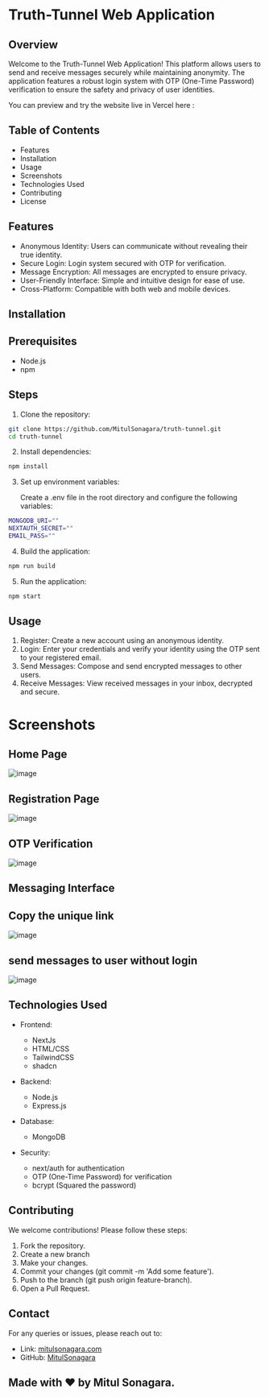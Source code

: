 # Truth-Tunnel Web Application

## Overview

Welcome to the Truth-Tunnel Web Application! This platform allows users to send and receive messages securely while maintaining anonymity. The application features a robust login system with OTP (One-Time Password) verification to ensure the safety and privacy of user identities.

You can preview and try the website live in Vercel here : 

## Table of Contents

- Features
- Installation
- Usage
- Screenshots
- Technologies Used
- Contributing
- License

## Features

- Anonymous Identity: Users can communicate without revealing their true identity.
- Secure Login: Login system secured with OTP for verification.
- Message Encryption: All messages are encrypted to ensure privacy.
- User-Friendly Interface: Simple and intuitive design for ease of use.
- Cross-Platform: Compatible with both web and mobile devices.

## Installation

## Prerequisites
- Node.js
- npm

## Steps

1. Clone the repository:
  
  
```bash
git clone https://github.com/MitulSonagara/truth-tunnel.git
cd truth-tunnel
```
2. Install dependencies:
```bash
npm install
  ```
3. Set up environment variables:
   
   Create a .env file in the root directory and configure the following variables:
```bash
MONGODB_URI=""
NEXTAUTH_SECRET=""
EMAIL_PASS=""
  ```
4. Build the application:
   
```bash
npm run build
```
5. Run the application:

```bash
npm start
  ```
## Usage
1. Register: Create a new account using an anonymous identity.
2. Login: Enter your credentials and verify your identity using the OTP sent to your registered email.
3. Send Messages: Compose and send encrypted messages to other users.
4. Receive Messages: View received messages in your inbox, decrypted and secure.

# Screenshots
## Home Page
![image](https://github.com/MitulSonagara/truth-tunnel/blob/master/public/assets/home.png)


## Registration Page
![image](https://github.com/MitulSonagara/truth-tunnel/blob/master/public/assets/signup.png)

## OTP Verification
![image](https://github.com/MitulSonagara/truth-tunnel/blob/master/public/assets/otp.png)

## Messaging Interface
## Copy the unique link
![image](https://github.com/MitulSonagara/truth-tunnel/blob/master/public/assets/dashboard.png)

## send messages to user without login
![image](https://github.com/MitulSonagara/truth-tunnel/blob/master/public/assets/send-msg.png)

## Technologies Used
- Frontend:
  - NextJs
  - HTML/CSS
  - TailwindCSS
  - shadcn
- Backend:
  - Node.js
  - Express.js
- Database:
  - MongoDB 
- Security:

  - next/auth for authentication
  - OTP (One-Time Password) for verification
  - bcrypt (Squared the password)

## Contributing
We welcome contributions! Please follow these steps:

1. Fork the repository.
2. Create a new branch 
3. Make your changes.
4. Commit your changes (git commit -m 'Add some feature').
5. Push to the branch (git push origin feature-branch).
6. Open a Pull Request.

## Contact
For any queries or issues, please reach out to:

- Link:  [mitulsonagara.com](https://portfolio-phi-topaz-23.vercel.app/)
- GitHub: [MitulSonagara](https://github.com/MitulSonagara)

## Made with ❤️ by Mitul Sonagara.
